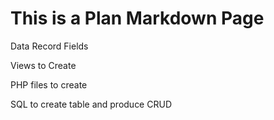 # This is a Plan Markdown Page

Data Record Fields

Views to Create

PHP files to create

SQL to create table and produce CRUD